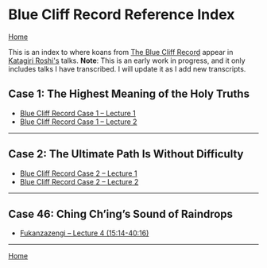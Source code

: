 # Blue Cliff Record Reference Index

[Home](index.md)

This is an index to where koans from [The Blue Cliff Record](glossary#blue-cliff-record) appear in [Katagiri Roshi's](glossary#katagiri) talks. **Note**: This is an early work in progress, and it only includes talks I have transcribed. I will update it as I add new transcripts.

<a name="case-1"></a>
## Case 1: The Highest Meaning of the Holy Truths

- [Blue Cliff Record Case 1 – Lecture 1](1979-11-17-BlueCliffRecordCase1Lecture1#0)
- [Blue Cliff Record Case 1 – Lecture 2](1979-11-18-BlueCliffRecordCase1Lecture2#0)

-------

<a name="case-2"></a>
## Case 2: The Ultimate Path Is Without Difficulty

- [Blue Cliff Record Case 2 – Lecture 1](1980-01-19-BlueCliffRecordCase2Lecture1#0)
- [Blue Cliff Record Case 2 – Lecture 2](1979-11-18-BlueCliffRecordCase1Lecture2#0)

-------

<a name="case-46"></a>
## Case 46: Ching Ch’ing’s Sound of Raindrops

- [Fukanzazengi – Lecture 4 (15:14-40:16)](1979-06-12-Fukanzazengi-Lecture4#1514)

-------

[Home](index.md)
